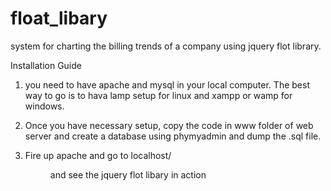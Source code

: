 # float_libary
system for charting the billing trends of a company using jquery flot library. 

Installation Guide

1. you need to have apache and mysql in your local computer. The best way to go is 
to hava lamp setup for linux and xampp or wamp for windows.

2. Once you have necessary setup, copy the code in www folder of web server and create a database using phymyadmin
and dump the .sql file.

3. Fire up apache and go to localhost/<dir name> and see the jquery flot libary in action 
